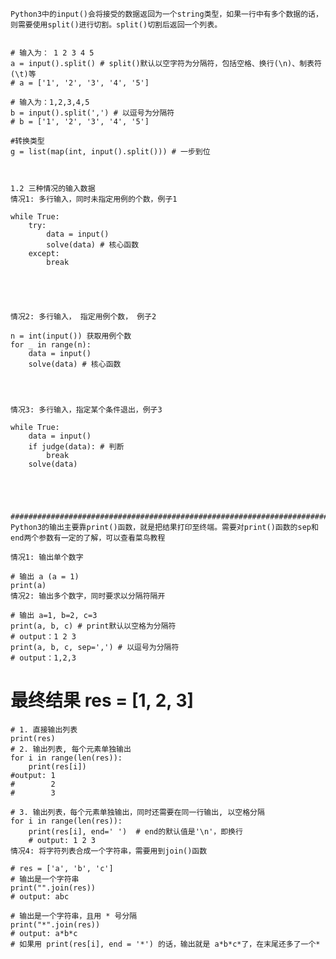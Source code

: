     Python3中的input()会将接受的数据返回为一个string类型，如果一行中有多个数据的话，则需要使用split()进行切割。split()切割后返回一个列表。
    
    
    # 输入为： 1 2 3 4 5
    a = input().split() # split()默认以空字符为分隔符，包括空格、换行(\n)、制表符(\t)等
    # a = ['1', '2', '3', '4', '5']

    # 输入为：1,2,3,4,5
    b = input().split(',') # 以逗号为分隔符
    # b = ['1', '2', '3', '4', '5']
    
    #转换类型
    g = list(map(int, input().split())) # 一步到位
    
    
    
    1.2 三种情况的输入数据
    情况1: 多行输入，同时未指定用例的个数，例子1

    while True:
        try:
            data = input()
            solve(data) # 核心函数
        except:
            break
            
            
            
            
            
    情况2: 多行输入， 指定用例个数， 例子2

    n = int(input()) 获取用例个数
    for _ in range(n):
        data = input()
        solve(data) # 核心函数
        
        
        
        
    情况3: 多行输入，指定某个条件退出，例子3

    while True:
        data = input()
        if judge(data): # 判断
            break
        solve(data)
        
        
       
       
       
    ####################################################################################   
    Python3的输出主要靠print()函数，就是把结果打印至终端。需要对print()函数的sep和end两个参数有一定的了解，可以查看菜鸟教程
    
    情况1: 输出单个数字

    # 输出 a (a = 1)
    print(a)
    情况2: 输出多个数字，同时要求以分隔符隔开

    # 输出 a=1, b=2, c=3
    print(a, b, c) # print默认以空格为分隔符
    # output：1 2 3
    print(a, b, c, sep=',') # 以逗号为分隔符
    # output：1,2,3    
    
    
   # 最终结果 res = [1, 2, 3]
    # 1. 直接输出列表
    print(res)
    # 2. 输出列表, 每个元素单独输出
    for i in range(len(res)):
        print(res[i])
    #output: 1
    #        2
    #        3

    # 3. 输出列表，每个元素单独输出，同时还需要在同一行输出, 以空格分隔
    for i in range(len(res)):
        print(res[i], end=' ')  # end的默认值是'\n'，即换行
        # output: 1 2 3 
    情况4: 将字符列表合成一个字符串，需要用到join()函数

    # res = ['a', 'b', 'c']
    # 输出是一个字符串
    print("".join(res))
    # output: abc

    # 输出是一个字符串，且用 * 号分隔
    print("*".join(res))
    # output: a*b*c
    # 如果用 print(res[i], end = '*') 的话，输出就是 a*b*c*了，在末尾还多了一个* 
